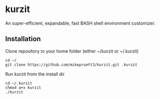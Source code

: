 kurzit
======

An super-efficient, expandable, fast BASH shell environment customizer.

## Installation

Clone repository to your home folder (either ~/kurzit or ~/.kurzit)

    cd ~/
    git clone https://github.com/mikepruett3/kurzit.git .kurzit

Run kurzit from the install dir

    cd ~/.kurzit
    chmod a+x kurzit
    ./kurzit

